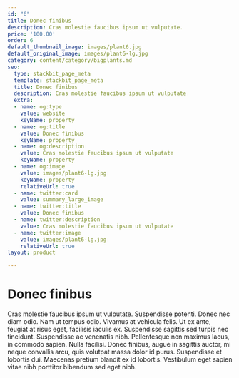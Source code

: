 ```yaml
---
id: "6"
title: Donec finibus
description: Cras molestie faucibus ipsum ut vulputate.
price: '100.00'
order: 6
default_thumbnail_image: images/plant6.jpg
default_original_image: images/plant6-lg.jpg
category: content/category/bigplants.md
seo:
  type: stackbit_page_meta
  template: stackbit_page_meta
  title: Donec finibus
  description: Cras molestie faucibus ipsum ut vulputate
  extra:
  - name: og:type
    value: website
    keyName: property
  - name: og:title
    value: Donec finibus
    keyName: property
  - name: og:description
    value: Cras molestie faucibus ipsum ut vulputate
    keyName: property
  - name: og:image
    value: images/plant6-lg.jpg
    keyName: property
    relativeUrl: true
  - name: twitter:card
    value: summary_large_image
  - name: twitter:title
    value: Donec finibus
  - name: twitter:description
    value: Cras molestie faucibus ipsum ut vulputate
  - name: twitter:image
    value: images/plant6-lg.jpg
    relativeUrl: true
layout: product

---
```

# Donec finibus

Cras molestie faucibus ipsum ut vulputate. Suspendisse potenti. Donec nec diam odio. Nam ut tempus odio. Vivamus at vehicula felis. Ut ex ante, feugiat at risus eget, facilisis iaculis ex. Suspendisse sagittis sed turpis nec tincidunt. Suspendisse ac venenatis nibh. Pellentesque non maximus lacus, in commodo sapien. Nulla facilisi. Donec finibus, augue in sagittis auctor, mi neque convallis arcu, quis volutpat massa dolor id purus. Suspendisse et lobortis dui. Maecenas pretium blandit ex id lobortis. Vestibulum eget sapien vitae nibh porttitor bibendum sed eget nibh.